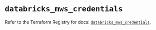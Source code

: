 # `databricks_mws_credentials`

Refer to the Terraform Registry for docs: [`databricks_mws_credentials`](https://registry.terraform.io/providers/databricks/databricks/1.92.0/docs/resources/mws_credentials).
